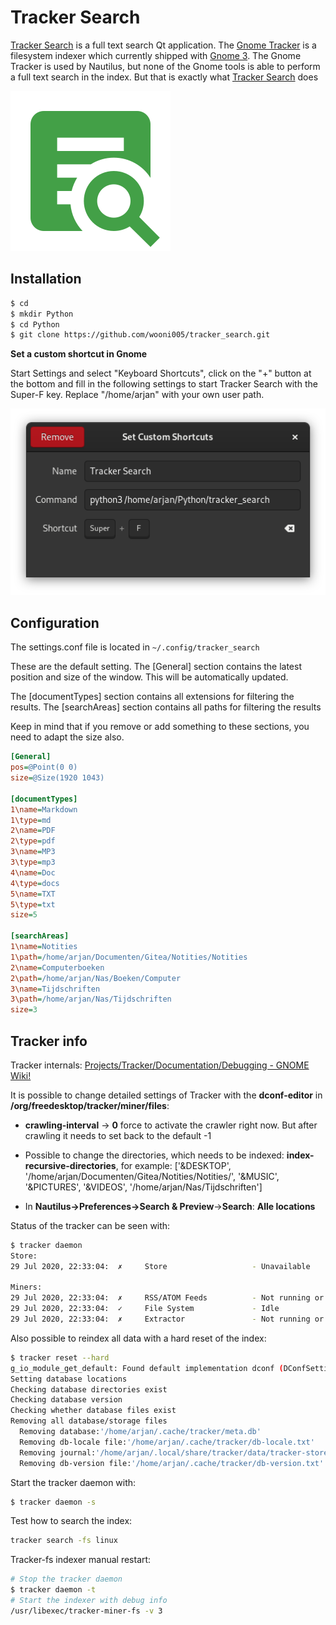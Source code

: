 # Tracker Search

[Tracker Search](https://github.com/wooni005/tracker_search) is a full text search Qt application. The [Gnome Tracker](https://wiki.gnome.org/Projects/Tracker) is a filesystem indexer which currently shipped with [Gnome 3](https://www.gnome.org/gnome-3/). The Gnome Tracker is used by Nautilus, but none of the Gnome tools is able to perform a full text search in the index. But that is exactly what [Tracker Search](https://github.com/wooni005/tracker_search) does

 ![](icons/tracker_search.png)

## Installation

```bash
$ cd
$ mkdir Python
$ cd Python
$ git clone https://github.com/wooni005/tracker_search.git
```

**Set a custom shortcut in Gnome**

Start Settings and select "Keyboard Shortcuts", click on the "+" button at the bottom and fill in the following settings to start Tracker Search with the Super-F key.
Replace "/home/arjan" with your own user path.

![](img/Set-Custom-Shortcut.png)

## Configuration

The settings.conf file is located in `~/.config/tracker_search`

These are the default setting. The [General] section contains the latest position and size of the window. This will be automatically updated.

The [documentTypes] section contains all extensions for filtering the results.
The [searchAreas] section contains all paths for filtering the results

Keep in mind that if you remove or add something to these sections, you need to adapt the size also.

```ini
[General]
pos=@Point(0 0)
size=@Size(1920 1043)

[documentTypes]
1\name=Markdown
1\type=md
2\name=PDF
2\type=pdf
3\name=MP3
3\type=mp3
4\name=Doc
4\type=docs
5\name=TXT
5\type=txt
size=5

[searchAreas]
1\name=Notities
1\path=/home/arjan/Documenten/Gitea/Notities/Notities
2\name=Computerboeken
2\path=/home/arjan/Nas/Boeken/Computer
3\name=Tijdschriften
3\path=/home/arjan/Nas/Tijdschriften
size=3
```

## Tracker info

Tracker internals: [Projects/Tracker/Documentation/Debugging - GNOME Wiki!](https://wiki.gnome.org/Projects/Tracker/Documentation/Debugging)

It is possible to change detailed settings of Tracker with the **dconf-editor** in **/org/freedesktop/tracker/miner/files**:

* **crawling-interval** -> **0** force to activate the crawler right now. But after crawling it needs to set back to the default -1

* Possible to change the directories, which needs to be indexed: **index-recursive-directories**, for example: 
  ['&DESKTOP', '/home/arjan/Documenten/Gitea/Notities/Notities/', '&MUSIC', '&PICTURES', '&VIDEOS', '/home/arjan/Nas/Tijdschriften']

* In **Nautilus->Preferences->Search & Preview**->**Search**: **Alle locations**

Status of the tracker can be seen with:

```bash
$ tracker daemon
Store:
29 Jul 2020, 22:33:04:  ✗     Store                   - Unavailable

Miners:
29 Jul 2020, 22:33:04:  ✗     RSS/ATOM Feeds          - Not running or is a disabled plugin
29 Jul 2020, 22:33:04:  ✓     File System             - Idle 
29 Jul 2020, 22:33:04:  ✗     Extractor               - Not running or is a disabled plugin
```

Also possible to reindex all data with a hard reset of the index:

```bash
$ tracker reset --hard
g_io_module_get_default: Found default implementation dconf (DConfSettingsBackend) for ‘gsettings-backend’
Setting database locations
Checking database directories exist
Checking database version
Checking whether database files exist
Removing all database/storage files
  Removing database:'/home/arjan/.cache/tracker/meta.db'
  Removing db-locale file:'/home/arjan/.cache/tracker/db-locale.txt'
  Removing journal:'/home/arjan/.local/share/tracker/data/tracker-store.journal'
  Removing db-version file:'/home/arjan/.cache/tracker/db-version.txt'
```

Start the tracker daemon with:

```bash
$ tracker daemon -s
```

Test how to search the index:

```bash
tracker search -fs linux
```

Tracker-fs indexer manual restart:

```bash
# Stop the tracker daemon
$ tracker daemon -t
# Start the indexer with debug info
/usr/libexec/tracker-miner-fs -v 3
```